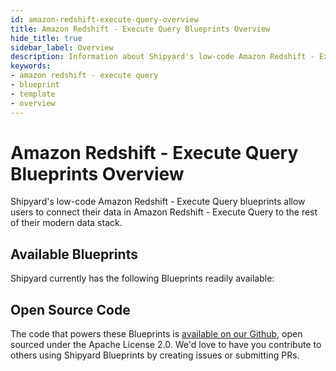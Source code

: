 ```yaml
---
id: amazon-redshift-execute-query-overview
title: Amazon Redshift - Execute Query Blueprints Overview
hide_title: true
sidebar_label: Overview
description: Information about Shipyard's low-code Amazon Redshift - Execute Query templates.
keywords:
- amazon redshift - execute query
- blueprint
- template
- overview
---
```


# Amazon Redshift - Execute Query Blueprints Overview

Shipyard's low-code Amazon Redshift - Execute Query blueprints allow users to connect their data in Amazon Redshift - Execute Query to the rest of their modern data stack.

## Available Blueprints
Shipyard currently has the following Blueprints readily available: 

## Open Source Code
The code that powers these Blueprints is [available on our Github](None), open sourced under the Apache License 2.0. We'd love to have you contribute to others using Shipyard Blueprints by creating issues or submitting PRs.
